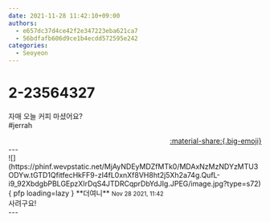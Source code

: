 ```yaml
---
date: 2021-11-28 11:42:10+09:00
authors:
  - e657dc37d4ce42f2e347223eba621ca7
  - 56bdfafb606d9ce1b4ecdd572595e242
categories:
  - Seoyeon
---
```


# 2-23564327

<div class="post-container" markdown="1">
<div class="content-container md-sidebar__scrollwrap" markdown="1">

자매 오늘 커피 마셨어요?<br>\#jerrah

</div>
</div>

<div style="text-align: right;" markdown="1">
<a href="https://weverse.io/fromis9/fanpost/2-23564327" style="text-align: right;">:material-share:{.big-emoji}</a>
</div>
---

<div class="comments-container md-sidebar__scrollwrap" markdown="1">
<div class="comment" markdown="1">
<div class='id-container' markdown="1">
![](https://phinf.wevpstatic.net/MjAyNDEyMDZfMTk0/MDAxNzMzNDYzMTU3ODYw.tGTD1QfitfecHkFF9-zI4fL0xnXf8VH8ht2j5Xh2a74g.QufL-i9_92XbdgbPBLGEpzXIrDqS4JTDRCqprDbYdJIg.JPEG/image.jpg?type=s72){ pfp loading=lazy }
**<span class="artist">더여니</span>** <small>Nov 28 2021, 11:42</small><br>
</div>
<div class='comment-body' markdown="1">
사려구요!
</div>
</div>
</div>
---
